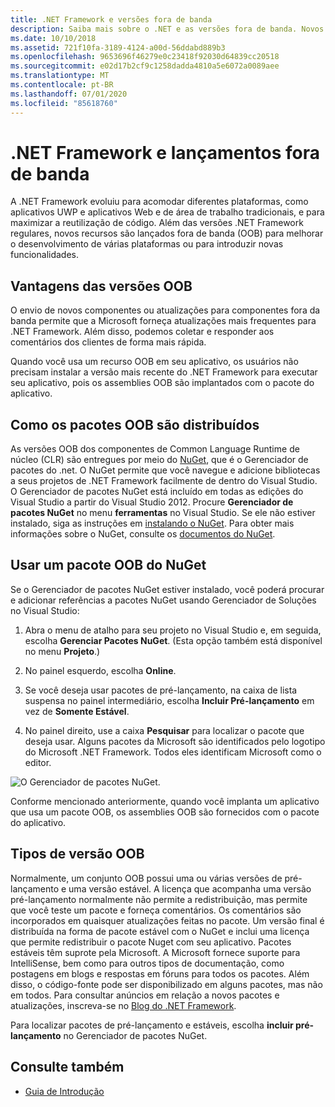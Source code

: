 ```yaml
---
title: .NET Framework e versões fora de banda
description: Saiba mais sobre o .NET e as versões fora de banda. Novos recursos são lançados fora de banda (OOB) para melhorar o desenvolvimento de plataforma cruzada ou para introduzir novas funcionalidades.
ms.date: 10/10/2018
ms.assetid: 721f10fa-3189-4124-a00d-56ddabd889b3
ms.openlocfilehash: 9653696f46279e0c23418f92030d64839cc20518
ms.sourcegitcommit: e02d17b2cf9c1258dadda4810a5e6072a0089aee
ms.translationtype: MT
ms.contentlocale: pt-BR
ms.lasthandoff: 07/01/2020
ms.locfileid: "85618760"
---
```

# <a name="net-framework-and-out-of-band-releases"></a>.NET Framework e lançamentos fora de banda

A .NET Framework evoluiu para acomodar diferentes plataformas, como aplicativos UWP e aplicativos Web e de área de trabalho tradicionais, e para maximizar a reutilização de código. Além das versões .NET Framework regulares, novos recursos são lançados fora de banda (OOB) para melhorar o desenvolvimento de várias plataformas ou para introduzir novas funcionalidades.

## <a name="advantages-of-oob-releases"></a>Vantagens das versões OOB

O envio de novos componentes ou atualizações para componentes fora da banda permite que a Microsoft forneça atualizações mais frequentes para .NET Framework. Além disso, podemos coletar e responder aos comentários dos clientes de forma mais rápida.

Quando você usa um recurso OOB em seu aplicativo, os usuários não precisam instalar a versão mais recente do .NET Framework para executar seu aplicativo, pois os assemblies OOB são implantados com o pacote do aplicativo.

## <a name="how-oob-packages-are-distributed"></a>Como os pacotes OOB são distribuídos

As versões OOB dos componentes de Common Language Runtime de núcleo (CLR) são entregues por meio do [NuGet](https://www.nuget.org/), que é o Gerenciador de pacotes do .net. O NuGet permite que você navegue e adicione bibliotecas a seus projetos de .NET Framework facilmente de dentro do Visual Studio. O Gerenciador de pacotes NuGet está incluído em todas as edições do Visual Studio a partir do Visual Studio 2012. Procure **Gerenciador de pacotes NuGet** no menu **ferramentas** no Visual Studio. Se ele não estiver instalado, siga as instruções em [instalando o NuGet](/nuget/install-nuget-client-tools). Para obter mais informações sobre o NuGet, consulte os [documentos do NuGet](/nuget).

## <a name="use-a-nuget-oob-package"></a>Usar um pacote OOB do NuGet

Se o Gerenciador de pacotes NuGet estiver instalado, você poderá procurar e adicionar referências a pacotes NuGet usando Gerenciador de Soluções no Visual Studio:

1. Abra o menu de atalho para seu projeto no Visual Studio e, em seguida, escolha **Gerenciar Pacotes NuGet**. (Esta opção também está disponível no menu **Projeto**.)

2. No painel esquerdo, escolha **Online**.

3. Se você deseja usar pacotes de pré-lançamento, na caixa de lista suspensa no painel intermediário, escolha **Incluir Pré-lançamento** em vez de **Somente Estável**.

4. No painel direito, use a caixa **Pesquisar** para localizar o pacote que deseja usar. Alguns pacotes da Microsoft são identificados pelo logotipo do Microsoft .NET Framework. Todos eles identificam Microsoft como o editor.

![O Gerenciador de pacotes NuGet.](./media/the-net-framework-and-out-of-band-releases/nuget-package-manager-dialog.png)

Conforme mencionado anteriormente, quando você implanta um aplicativo que usa um pacote OOB, os assemblies OOB são fornecidos com o pacote do aplicativo.

## <a name="types-of-oob-releases"></a>Tipos de versão OOB

Normalmente, um conjunto OOB possui uma ou várias versões de pré-lançamento e uma versão estável. A licença que acompanha uma versão pré-lançamento normalmente não permite a redistribuição, mas permite que você teste um pacote e forneça comentários. Os comentários são incorporados em quaisquer atualizações feitas no pacote. Um versão final é distribuída na forma de pacote estável com o NuGet e inclui uma licença que permite redistribuir o pacote Nuget com seu aplicativo. Pacotes estáveis têm suprote pela Microsoft. A Microsoft fornece suporte para IntelliSense, bem como para outros tipos de documentação, como postagens em blogs e respostas em fóruns para todos os pacotes. Além disso, o código-fonte pode ser disponibilizado em alguns pacotes, mas não em todos. Para consultar anúncios em relação a novos pacotes e atualizações, inscreva-se no [Blog do .NET Framework](https://devblogs.microsoft.com/dotnet/).

Para localizar pacotes de pré-lançamento e estáveis, escolha **incluir pré-lançamento** no Gerenciador de pacotes NuGet.

## <a name="see-also"></a>Consulte também

- [Guia de Introdução](index.md)
